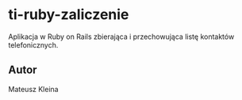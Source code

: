 # ti-ruby-zaliczenie

Aplikacja w Ruby on Rails zbierająca i przechowująca listę kontaktów telefonicznych.

## Autor
Mateusz Kleina
